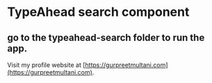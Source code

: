 # TypeAhead search component
## go to the typeahead-search folder to run the app.
Visit my profile website at [https://gurpreetmultani.com](https://gurpreetmultani.com).
